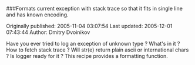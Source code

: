 ###Formats current exception with stack trace so that it fits in single line and has known encoding.

Originally published: 2005-11-04 03:07:54
Last updated: 2005-12-01 07:43:44
Author: Dmitry Dvoinikov

Have you ever tried to log an exception of unknown type ? What's in it ? How to fetch stack trace ? Will str(e) return plain ascii or international chars ? Is logger ready for it ? This recipe provides a formatting function.